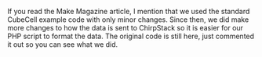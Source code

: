 If you read the Make Magazine article, I mention that we used the standard CubeCell example code with only minor changes. Since then, we did make more changes to how the data is sent to ChirpStack so it is easier for our PHP script to format the data. The original code is still here, just commented it out so you can see what we did.